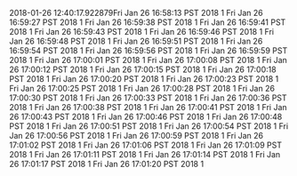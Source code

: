 2018-01-26 12:40:17.922879Fri Jan 26 16:58:13 PST 2018 1
Fri Jan 26 16:59:27 PST 2018 1
Fri Jan 26 16:59:38 PST 2018 1
Fri Jan 26 16:59:41 PST 2018 1
Fri Jan 26 16:59:43 PST 2018 1
Fri Jan 26 16:59:46 PST 2018 1
Fri Jan 26 16:59:48 PST 2018 1
Fri Jan 26 16:59:51 PST 2018 1
Fri Jan 26 16:59:54 PST 2018 1
Fri Jan 26 16:59:56 PST 2018 1
Fri Jan 26 16:59:59 PST 2018 1
Fri Jan 26 17:00:01 PST 2018 1
Fri Jan 26 17:00:08 PST 2018 1
Fri Jan 26 17:00:12 PST 2018 1
Fri Jan 26 17:00:15 PST 2018 1
Fri Jan 26 17:00:18 PST 2018 1
Fri Jan 26 17:00:20 PST 2018 1
Fri Jan 26 17:00:23 PST 2018 1
Fri Jan 26 17:00:25 PST 2018 1
Fri Jan 26 17:00:28 PST 2018 1
Fri Jan 26 17:00:30 PST 2018 1
Fri Jan 26 17:00:33 PST 2018 1
Fri Jan 26 17:00:36 PST 2018 1
Fri Jan 26 17:00:38 PST 2018 1
Fri Jan 26 17:00:41 PST 2018 1
Fri Jan 26 17:00:43 PST 2018 1
Fri Jan 26 17:00:46 PST 2018 1
Fri Jan 26 17:00:48 PST 2018 1
Fri Jan 26 17:00:51 PST 2018 1
Fri Jan 26 17:00:54 PST 2018 1
Fri Jan 26 17:00:56 PST 2018 1
Fri Jan 26 17:00:59 PST 2018 1
Fri Jan 26 17:01:02 PST 2018 1
Fri Jan 26 17:01:06 PST 2018 1
Fri Jan 26 17:01:09 PST 2018 1
Fri Jan 26 17:01:11 PST 2018 1
Fri Jan 26 17:01:14 PST 2018 1
Fri Jan 26 17:01:17 PST 2018 1
Fri Jan 26 17:01:20 PST 2018 1
